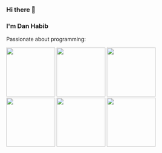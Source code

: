 ### Hi there 👋 
### I'm Dan Habib


Passionate about programming: 

<img src="https://www.ideematic.com/wp-content/uploads/2020/07/flutter_logo.png"
        height="129" width="129">
    <img src="https://cdn3.iconfinder.com/data/icons/logos-and-brands-adobe/512/267_Python-512.png"
        height="129" width="129">
    <img src="https://encrypted-tbn0.gstatic.com/images?q=tbn:ANd9GcQ43tSVhzopfyKNzmCbHyzKkf9QwuxH146RqtMrm-AubGh-rXh1X55tuegXiHM49--INdA&usqp=CAU"
        height="129" width="129">
    <img
        src="https://process.fs.teachablecdn.com/ADNupMnWyR7kCWRvm76Laz/resize=width:705/https://www.filepicker.io/api/file/O8dz87hXSheB05h3nO4M"
        height="129" width="129">
    <img src="https://pbs.twimg.com/media/DzDJ0DRXQAMHaQO.png" height="129" width="129">
    <img src="https://icons-for-free.com/iconfiles/png/512/icon++html+icon-1320194800994962643.png" height="129" width="129">
